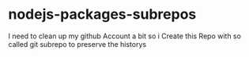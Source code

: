 # nodejs-packages-subrepos
I need to clean up my github Account a bit so i Create this Repo with so called git subrepo to preserve the historys
